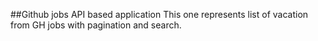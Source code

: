 ##Github jobs API based application
This one represents list of vacation from GH jobs with pagination 
and search.
